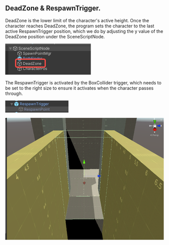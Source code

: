 ## DeadZone & RespawnTrigger.

DeadZone is the lower limit of the character's active height. Once the character reaches DeadZone, the program sets the character to the last active RespawnTrigger position, which we do by adjusting the y value of the DeadZone position under the SceneScriptNode.

![img](deadzone-respawntrigger\deadzone.png)

The RespawnTrigger is activated by the BoxCollider trigger, which needs to be set to the right size to ensure it activates when the character passes through.

![img](deadzone-respawntrigger\respawntrigger.png)

![](deadzone-respawntrigger\respawntrigger2.png)